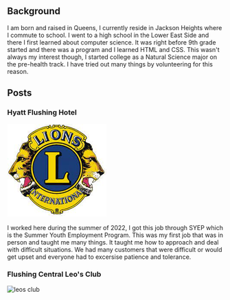 ## Background 

I am born and raised in Queens, I currently reside in Jackson Heights where I commute to school. I went to a high school in the Lower East Side and there I first learned about computer science. It was right before 9th grade started and there was a program and I learned HTML and CSS. This wasn't always my interest though, I started college as a Natural Science major on the pre-health track. I have tried out many things by volunteering for this reason.

## Posts
### Hyatt Flushing Hotel
![hyatt hotel](image.png)

I worked here during the summer of 2022, I got this job through SYEP which is the Summer Youth Employment Program. This was my first job that was in person and taught me many things. It taught me how to approach and deal with difficult situations. We had many customers that were difficult or would get upset and everyone had to excersise patience and tolerance. 

### Flushing Central Leo's Club
![leos club](https://user-images.githubusercontent.com/117239538/209074829-a2b50fce-c928-4c4f-a7b1-613b53f6c4bc.png)

